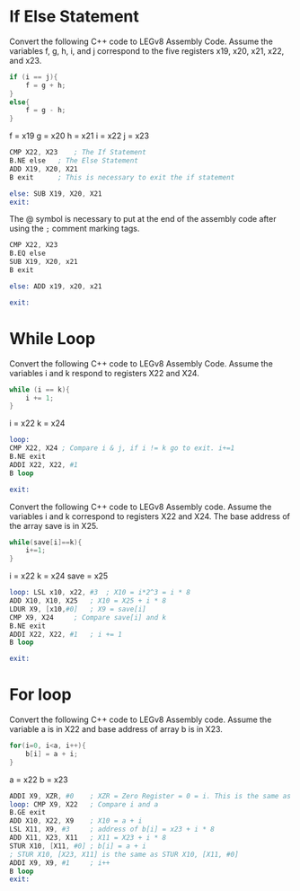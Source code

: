 # If Else Statement

Convert the following C++ code to LEGv8 Assembly Code. Assume the variables f, g, h, i, and j correspond to the five registers x19, x20, x21, x22, and x23.

```cpp
if (i == j){
	f = g + h;
}
else{
	f = g - h;
}

```

f = x19
g = x20
h = x21
i = x22
j = x23

```S
CMP X22, X23 	; The If Statement
B.NE else 	; The Else Statement
ADD X19, X20, X21
B exit		; This is necessary to exit the if statement

else: SUB X19, X20, X21
exit:
```
The @ symbol is necessary to put at the end of the assembly code after using the `;` comment marking tags.

```S
CMP X22, X23
B.EQ else
SUB X19, X20, x21
B exit

else: ADD x19, x20, x21

exit:
```

# While Loop
Convert the following C++ code to LEGv8 Assembly Code. Assume the variables i and k respond to registers X22 and X24.

```cpp
while (i == k){
	i += 1;
}
```

i = x22
k = x24

```S
loop:
CMP X22, X24 ; Compare i & j, if i != k go to exit. i+=1
B.NE exit
ADDI X22, X22, #1
B loop

exit:
```

Convert the following C++ code to LEGv8 Assembly code. Assume the variables i and k correspond to registers X22 and X24. The base address of the array save is in X25.

```cpp
while(save[i]==k){
	i+=1;
}
```

i = x22
k = x24
save = x25

```S
loop: LSL x10, x22, #3	; X10 = i*2^3 = i * 8
ADD X10, X10, X25	; X10 = X25 + i * 8
LDUR X9, [x10,#0]	; X9 = save[i]
CMP X9, X24		; Compare save[i] and k
B.NE exit
ADDI X22, X22, #1	; i += 1
B loop

exit:
```

# For loop
Convert the following C++ code to LEGv8 Assembly code. Assume the variable a is in X22 and base address of array b is in X23.

```cpp
for(i=0, i<a, i++){
	b[i] = a + i;
}
```
a = x22
b = x23

```S
ADDI X9, XZR, #0 	; XZR = Zero Register = 0 = i. This is the same as MOV X9, #0.
loop: CMP X9, X22	; Compare i and a
B.GE exit
ADD X10, X22, X9	; X10 = a + i
LSL X11, X9, #3		; address of b[i] = x23 + i * 8
ADD X11, X23, X11	; X11 = X23 + i * 8
STUR X10, [X11, #0]	; b[i] = a + i
; STUR X10, [X23, X11] is the same as STUR X10, [X11, #0]
ADDI X9, X9, #1		; i++
B loop
exit:
```
